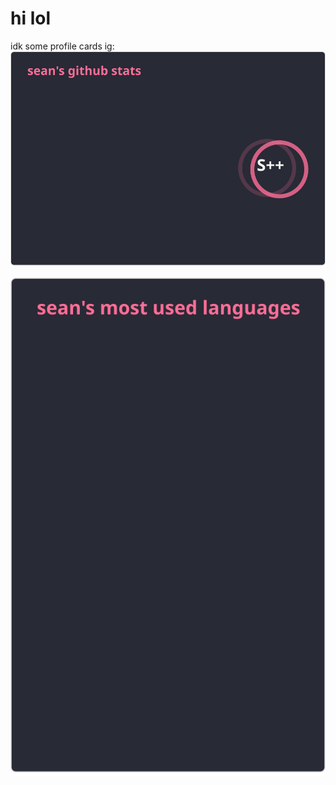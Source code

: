 # hi lol
idk some profile cards ig:    
<a href="https://github.com/sean-7777">
  <img align="center" src="./stats.svg?v=2" />
</a>
<br><br>
<a href="https://github.com/sean-7777">
  <img align="center" src="./langs.svg?v=1" />
</a>
